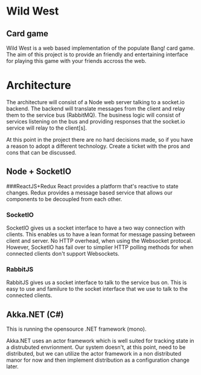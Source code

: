 # Wild West
## Card game 

Wild West is a web based implementation of the populate Bang! card game. The 
aim of this project is to provide an friendly and entertaining interface for 
playing this game with your friends accross the web.

# Architecture

The architecture will consist of a Node web server talking to a socket.io backend. The backend will translate messages from the client and relay them to the service bus (RabbitMQ). The business logic will consist of services listening on the bus and providing responses that the socket.io service will relay to the client[s]. 

At this point in the project there are no hard decisions made, so if you have a reason to adopt a different technology. Create a ticket with the pros and cons that can be discussed. 

## Node + SocketIO
###ReactJS+Redux
React provides a platform that's reactive to state changes. Redux provides a message based service that allows our components to be decoupled from each other. 

### SocketIO
SocketIO gives us a socket interface to have a two way connection with clients. This enables us to have a lean format for message passing between client and server. No HTTP overhead, when using the Websocket protocal. However, SocketIO has fail over to simplier HTTP polling methods for when connected clients don't support Websockets. 

### RabbitJS
RabbitJS gives us a socket interface to talk to the service bus on. This is easy to use and familure to the socket interface that we use to talk to the connected clients.

## Akka.NET (C#)
This is running the opensource .NET framework (mono).

Akka.NET uses an actor framework which is well suited for tracking state in a distrubuted envrionment. Our system doesn't, at this point, need to be distributed, but we can utilize the actor framework in a non distributed manor for now and then implement distribution as a configuration change later.  
